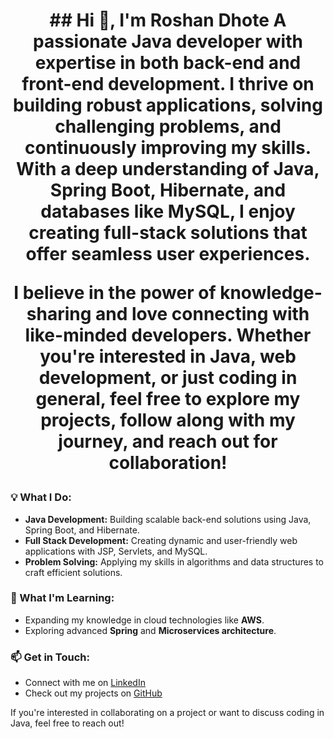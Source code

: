 <h1 align="center">## Hi 👋, I'm Roshan Dhote  
A passionate Java developer with expertise in both back-end and front-end development. I thrive on building robust applications, solving challenging problems, and continuously improving my skills. With a deep understanding of Java, Spring Boot, Hibernate, and databases like MySQL, I enjoy creating full-stack solutions that offer seamless user experiences.

I believe in the power of knowledge-sharing and love connecting with like-minded developers. Whether you're interested in Java, web development, or just coding in general, feel free to explore my projects, follow along with my journey, and reach out for collaboration!

### 💡 What I Do:
- **Java Development:** Building scalable back-end solutions using Java, Spring Boot, and Hibernate.
- **Full Stack Development:** Creating dynamic and user-friendly web applications with JSP, Servlets, and MySQL.
- **Problem Solving:** Applying my skills in algorithms and data structures to craft efficient solutions.
  
### 🌱 What I'm Learning:
- Expanding my knowledge in cloud technologies like **AWS**.
- Exploring advanced **Spring** and **Microservices architecture**.

### 📫 Get in Touch:
- Connect with me on [LinkedIn](https://www.linkedin.com/in/roshan-dhote)  
- Check out my projects on [GitHub](https://github.com/RoshansGit77)

If you're interested in collaborating on a project or want to discuss coding in Java, feel free to reach out!

<!--
**RoshansGit77/RoshansGit77** is a ✨ _special_ ✨ repository because its `README.md` (this file) appears on your GitHub profile.

Here are some ideas to get you started:

- 🔭 I’m currently working on ...
- 🌱 I’m currently learning ...
- 👯 I’m looking to collaborate on ...
- 🤔 I’m looking for help with ...
- 💬 Ask me about ...
- 📫 How to reach me: ...
- 😄 Pronouns: ...
- ⚡ Fun fact: ...
-->
